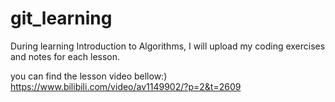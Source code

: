 # git_learning
During learning Introduction to Algorithms, I will upload my coding exercises and notes for each lesson.

you can find the lesson video bellow:)
https://www.bilibili.com/video/av1149902/?p=2&t=2609
